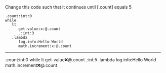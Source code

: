 Change this code such that it continues until [.count] equals 5

```hyperlambda
.count:int:0
while
   lt
      get-value:x:@.count
      .:int:3
   .lambda
      log.info:Hello World
      math.increment:x:@.count
```
---
.count:int:0
while
   lt
      get-value:x:@.count
      .:int:5
   .lambda
      log.info:Hello World
      math.increment:x:@.count
